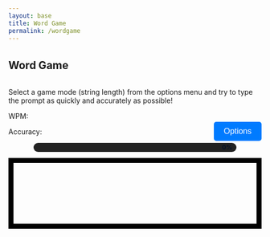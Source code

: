 ```yaml
---
layout: base
title: Word Game
permalink: /wordgame
---
```


<style>
    #wordCanvas { 
        border: 10px solid #000;
        display: block;
        margin-left: auto;
        margin-right: auto;
    }
    
    h2 {
        text-align: center;
        margin-top: 20px;
    }
    #options {
        margin-top: 20px;
        margin-bottom: 10px;
        padding: 10px 20px;
        font-size: 16px;
        border: none;
        background-color: #007BFF;
        color: white;
        border-radius: 5px;
    }

    /* progress bar */
    .progress-bar { width: 80%; height: 18px; background: #222; border-radius: 9px; margin: 12px auto; position: relative; }
    .progress-fill { height: 100%; width: 0%; background: linear-gradient(90deg,#6be3a8,#6bb6ff); border-radius: 9px; transition: width 120ms linear; }
    .progress-text { position: absolute; right: 8px; top: 0; bottom: 0; display:flex; align-items:center; color:#071127; font-weight:700; font-size:12px; }
</style>

<h2 style="display: inline-block; margin-right: auto;">Word Game</h2>
<p>Select a game mode (string length) from the options menu and try to type the prompt as quickly and accurately as possible!</p>
<button style="float: right;" id="options">Options</button>

<p>WPM: <span class="wpm"></span></p>
<p>Accuracy: <span class="accuracy"></span></p>

<div class="progress-bar" aria-hidden="true"><div class="progress-fill"></div><div class="progress-text">0%</div></div>
<canvas id="wordCanvas" width="800" height="200"></canvas>

<script>
    const wordCanvas = document.getElementById('wordCanvas');
    const wordCtx = wordCanvas.getContext('2d');
    const optionsButton = document.getElementById('options');
    const progressFill = document.querySelector('.progress-fill');
    const progressText = document.querySelector('.progress-text');

    // Hide stats initially and clear their text so they won't show while typing
    const wpmEl = document.querySelector('.wpm');
    const accEl = document.querySelector('.accuracy');
    if (wpmEl) { wpmEl.style.visibility = 'hidden'; wpmEl.textContent = ''; }
    if (accEl) { accEl.style.visibility = 'hidden'; accEl.textContent = ''; }

    let currentString = "";
    let userInput = "";
    let startTime = null;
    let finished = false;
    let mistakes = 0;
    let currentPrompt = ""; // the active prompt text for redraws
    let caretInterval = null; // interval id for caret redraws

    const short_strings = ["The quick brown fox jumps over the lazy dog", "Pack my box with five dozen liquor jugs", "How quickly daft jumping zebras vex", "Jinxed wizards pluck ivy from the quilt", "Bright vixens jump, dozy fowl quack", "Sphinx of black quartz, judge my vow", "Two driven jocks help fax my big quiz", "Five quacking zephyrs jolt my wax bed", "The five boxing wizards jump quickly", "Jackdaws love my big sphinx of quartz", "Quick zephyrs blow, vexing daft Jim", "Zany gnomes fix blighted quartz vases", "Bold foxes jump quickly past the lazy hound", "Mix two dozen plums with five ripe figs", "Cwm fjord bank glyphs vext quiz"];
    const medium_strings = ["Amazingly few discotheques provide jukeboxes", "Back in June we delivered oxygen equipment of the same size", "The public was amazed to view the quickness and dexterity of the juggler", "Jovial zanies quickly gave up their quest for the exotic fish", "The wizard quickly jinxed the gnomes before they vaporized", "All questions asked by five watched experts amaze the judge", "The job requires extra pluck and zeal from every young wage earner", "Crazy Frederick bought many very exquisite opal jewels", "We promptly judged antique ivory buckles for the next prize", "Sixty zippers were quickly picked from the woven jute bag", "The boxed wizards quickly zap a smiling gnome", "A quick movement of the enemy will jeopardize six gunboats", "Mixing jellied plums with zesty lemon makes a fine tart", "The eccentric juggler amazed crowds with odd feats of dexterity", "A dozen movers quickly packed heavy boxes into the van"];
    const long_strings = ["The wizard quickly jinxed the gnomes before they vaporized just beyond the village gates", "Heavy boxes perform quick waltzes and jigs while the young fox plays his fiddle nearby", "My faxed joke won a pager in the cable TV quiz show, making everyone in the room laugh", "Back in the quaint valley, jovial hikers mixed exotic fruit juice and warm bread by the campfire", "The public was amazed to view the quickness and dexterity of the juggler as he performed his tricks", "Amazingly few discotheques provide jukeboxes, making it hard for music lovers to enjoy their favorite tunes", "We promptly judged antique ivory buckles for the next prize in the competition, impressing all the judges", "Crazy Frederick bought many very exquisite opal jewels from the ancient market in the old town square", "Sixty zippers were quickly picked from the woven jute bag by the skilled tailor in the bustling city", "Back in June we delivered oxygen equipment of the same size and shape to all the hospitals in the region", "In the sleepy coastal town the fishermen mended their nets beneath a crimson sunset while gulls wheeled overhead", "Under a canopy of stars the traveling minstrel strummed his lute and told tales of distant lands to eager listeners", "During the harvest festival the village square filled with laughter as families shared spiced bread and warm cider by the bonfire", "A curious apprentice studied ancient tomes in the candlelit library, dreaming of spells that might mend broken things", "Across the prairie the herd thundering past left clouds of dust and the sun glinted on a thousand tiny hooves"];

    function drawText(text) {
        wordCtx.clearRect(0, 0, wordCanvas.width, wordCanvas.height);
        wordCtx.font = '24px "Times New Roman", Times, serif';
        wordCtx.fillStyle = '#dededeff';
        wordCtx.textAlign = 'center';
    
        const maxWidth = wordCanvas.width - 20; // Leave some padding
        const lineHeight = 30; // Line height for wrapped text
        const lines = wrapText(text, maxWidth);
    
        const startY = (wordCanvas.height - lines.length * lineHeight) / 2; // Center vertically
        lines.forEach((line, index) => {
            wordCtx.fillText(line, wordCanvas.width / 2, startY + index * lineHeight);
        });
    }
    
    function wrapText(text, maxWidth) {
        const words = text.split(' ');
        const lines = [];
        let currentLine = words[0];
    
        for (let i = 1; i < words.length; i++) {
            const word = words[i];
            const width = wordCtx.measureText(currentLine + ' ' + word).width;
            if (width < maxWidth) {
                currentLine += ' ' + word;
            } else {
                lines.push(currentLine);
                currentLine = word;
            }
        }
        lines.push(currentLine); // Add the last line
        return lines;
    }

    function drawUserText(prompt, input) {
        wordCtx.clearRect(0, 0, wordCanvas.width, wordCanvas.height);
        wordCtx.font = '24px "Times New Roman", Times, serif';
        wordCtx.textAlign = 'left';
    
        const maxWidth = wordCanvas.width - 20; // Leave enough padding
        const lineHeight = 30; // Line height for wrapped text
        const lines = wrapText(prompt, maxWidth);
    
        const startY = (wordCanvas.height - lines.length * lineHeight) / 2; // Center vertically
    
        // Draw the prompt text line by line
        lines.forEach((line, lineIndex) => {
            const lineY = startY + lineIndex * lineHeight;
            const lineX = (wordCanvas.width - wordCtx.measureText(line).width) / 2; // Center each line
            wordCtx.fillStyle = '#dededeff';
            wordCtx.fillText(line, lineX, lineY);
    
            // Draw user input for the current line
            let currentX = lineX;
            const startCharIndex = lines.slice(0, lineIndex).join(' ').length + (lineIndex > 0 ? 1 : 0);
            const endCharIndex = startCharIndex + line.length;
    
            for (let i = startCharIndex; i < Math.min(input.length, endCharIndex); i++) {
                const typedChar = input[i];
                const promptChar = prompt[i] || '';
                // Show the prompt character itself; color green if correct, red if incorrect.
                const color = typedChar === promptChar ? 'green' : 'red';
                wordCtx.fillStyle = color;
                wordCtx.fillText(promptChar, currentX, lineY);
                currentX += wordCtx.measureText(promptChar).width;
            }

            // Draw caret if the caret position (input.length) is on this line and game not finished
            if (!finished) {
                const caretIndex = input.length;
                if (caretIndex >= startCharIndex && caretIndex <= endCharIndex) {
                    // caret X is currentX (after drawn chars on this line)
                    const caretX = currentX;
                    const caretY = lineY - 20; // approximate top of text
                    // Blinking: visible half the time
                    const showCaret = Math.floor(Date.now() / 500) % 2 === 0;
                    if (showCaret) {
                        wordCtx.fillStyle = '#ffffff';
                        const caretWidth = 2;
                        const caretHeight = 22;
                        wordCtx.fillRect(caretX, caretY, caretWidth, caretHeight);
                    }
                }
            }
        });
    }

    function updateStats(prompt, input, startTime) {
        // Accuracy calculation
        const totalTyped = input.length;
        // Only show stats when the game has finished
        if (finished) {
            const accuracy = totalTyped > 0 ? Math.round(((totalTyped - mistakes) / totalTyped) * 100) : 100;
            document.querySelector('.accuracy').textContent = accuracy + '%';

            // WPM calculation
            if (startTime) {
                const elapsed = (Date.now() - startTime) / 1000 / 60; // minutes
                const words = prompt.length / 5;
                const wpm = elapsed > 0 ? Math.round(words / elapsed) : 0;
                document.querySelector('.wpm').textContent = wpm;
            } else {
                document.querySelector('.wpm').textContent = '0';
            }
            // Ensure stats are visible
            document.querySelector('.wpm').style.visibility = 'visible';
            document.querySelector('.accuracy').style.visibility = 'visible';
        }
    }

    function finishGame(prompt, input, startTime) {
        finished = true;
        // stop caret redraws
        if (caretInterval) { clearInterval(caretInterval); caretInterval = null; }
        // Compute final mistakes by comparing prompt vs input (count mismatches and missing/extra chars)
        let finalMistakes = 0;
        const maxLen = Math.max(prompt.length, input.length);
        for (let i = 0; i < maxLen; i++) {
            if (prompt[i] !== input[i]) finalMistakes++;
        }
        mistakes = finalMistakes;
        updateStats(prompt, input, startTime);
        // Reveal stats
        document.querySelector('.wpm').style.visibility = 'visible';
        document.querySelector('.accuracy').style.visibility = 'visible';
    setProgress(100);

    const wpm = document.querySelector('.wpm').textContent;
    const accuracy = document.querySelector('.accuracy').textContent;

    // Create the finish screen overlay
    const finishScreen = document.createElement('div');
    finishScreen.style.position = 'fixed';
    finishScreen.style.top = '0';
    finishScreen.style.left = '0';
    finishScreen.style.width = '100%';
    finishScreen.style.height = '100%';
    finishScreen.style.backgroundColor = 'rgba(0, 0, 0, 0.8)';
    finishScreen.style.display = 'flex';
    finishScreen.style.justifyContent = 'center';
    finishScreen.style.alignItems = 'center';
    finishScreen.style.zIndex = '1000';
    finishScreen.style.color = 'white';
    finishScreen.style.flexDirection = 'column';
    finishScreen.style.textAlign = 'center';
    finishScreen.innerHTML = `
        <h2 style="color: #6be3a8;">🎉 Game Finished!</h2>
        <p style="font-size: 2em; margin: 20px;">Your results are in!</p>
        <p style="font-size: 1.5em;"><strong>WPM:</strong> <span style="color: #6bb6ff;">${wpm}</span></p>
    <p style="font-size: 1.5em;"><strong>Accuracy:</strong> <span style="color: #6bb6ff;">${accuracy}</span></p>
    <p style="font-size: 1.2em; margin-top: 10px;"><strong>Mistakes:</strong> <span style="color: #ff6b6b;">${mistakes}</span></p>
    <button id="playAgain" style="margin-top: 30px; padding: 10px 20px; font-size: 1em; cursor: pointer; border: none; background-color: #007BFF; color: white; border-radius: 5px;">Next</button>
    `;

    document.body.appendChild(finishScreen);

    // Add an event listener to the "Next" button: clear scores and let the user pick again
    document.getElementById('playAgain').addEventListener('click', () => {
        document.body.removeChild(finishScreen);
        // Clear the game state but do NOT start a new prompt automatically.
        userInput = '';
        mistakes = 0;
        // mark finished so typing is ignored until a new game is started
        finished = true;
        startTime = null;
        // Stop caret blinking if running
        if (caretInterval) { clearInterval(caretInterval); caretInterval = null; }
        // Clear the canvas (no prompt shown) and reset progress
        drawText('');
        setProgress(0);
        // Hide and clear stats so user can pick again without seeing old scores
        const w = document.querySelector('.wpm');
        const a = document.querySelector('.accuracy');
        if (w) { w.style.visibility = 'hidden'; w.textContent = ''; }
        if (a) { a.style.visibility = 'hidden'; a.textContent = ''; }
        // Clear current selection so the user is encouraged to pick a new length
        currentString = '';
        // Disable global key handler so keystrokes do nothing until startGame rebinds it
        document.onkeydown = null;
    });
}

    function startGame() {
        if (currentString === "") {
            alert("Please select a string length from the options menu.");
            return;
        }

        let stringArray;
        if (currentString === "short_strings") {
            stringArray = short_strings;
        } else if (currentString === "medium_strings") {
            stringArray = medium_strings;
        } else if (currentString === "long_strings") {
            stringArray = long_strings;
        }

        const randomIndex = Math.floor(Math.random() * stringArray.length);
        const selectedString = stringArray[randomIndex];
        userInput = "";
        mistakes = 0; // Reset mistakes at the start of the game
    finished = false;
    // Do not start the timer until the user types the first character
    startTime = null;
        drawText(selectedString);
    // Hide stats while typing
    document.querySelector('.wpm').textContent = '';
    document.querySelector('.accuracy').textContent = '';
    document.querySelector('.wpm').style.visibility = 'hidden';
    document.querySelector('.accuracy').style.visibility = 'hidden';

        document.onkeydown = function (e) {
            if (finished) return;

            if (e.key.length === 1 && userInput.length < selectedString.length) {
                // Start timer on first character
                if (!startTime) startTime = Date.now();
                // Start caret redraw interval
                if (!caretInterval) {
                    caretInterval = setInterval(() => drawUserText(selectedString, userInput), 250);
                }
                // Record typed character
                userInput += e.key;
            } else if (e.key === 'Backspace' && userInput.length > 0) {
                userInput = userInput.slice(0, -1);
            }

            drawUserText(selectedString, userInput);
            updateStats(selectedString, userInput, startTime);
            updateProgress(selectedString, userInput);

            if (userInput.length === selectedString.length) {
                finishGame(selectedString, userInput, startTime);
            }
        };
        // init progress
        setProgress(0);
    }

    function setProgress(percent){
        percent = Math.max(0, Math.min(100, percent));
        progressFill.style.width = percent + '%';
        progressText.textContent = Math.round(percent) + '%';
    }

    function updateProgress(prompt, input){
        const pct = (input.length / prompt.length) * 100;
        setProgress(pct);
    }

    optionsButton.addEventListener('click', () => {
        // Create overlay
        const overlay = document.createElement('div');
        overlay.style.position = 'fixed';
        overlay.style.top = '0';
        overlay.style.left = '0';
        overlay.style.width = '100%';
        overlay.style.height = '100%';
        overlay.style.backgroundColor = 'rgba(0,0,0,0.6)';
        overlay.style.display = 'flex';
        overlay.style.justifyContent = 'center';
        overlay.style.alignItems = 'center';
        overlay.style.zIndex = '2000';

        // Create modal
        const modal = document.createElement('div');
        modal.style.width = '360px';
        modal.style.maxWidth = '90%';
        modal.style.background = 'linear-gradient(180deg,#1b1b2f,#2d3350)';
        modal.style.borderRadius = '12px';
        modal.style.padding = '18px';
        modal.style.boxShadow = '0 10px 30px rgba(0,0,0,0.4)';
        modal.style.color = '#fff';
        modal.style.textAlign = 'center';

        // Close (X) button
        const closeBtn = document.createElement('button');
        closeBtn.innerHTML = '&times;';
        closeBtn.setAttribute('aria-label', 'Close');
        closeBtn.style.position = 'absolute';
        closeBtn.style.top = '12px';
        closeBtn.style.right = '18px';
        closeBtn.style.background = 'transparent';
        closeBtn.style.border = 'none';
        closeBtn.style.color = '#fff';
        closeBtn.style.fontSize = '22px';
        closeBtn.style.cursor = 'pointer';

        const title = document.createElement('h3');
        title.textContent = 'Select String Length';
        title.style.marginTop = '4px';
        title.style.marginBottom = '12px';
        title.style.fontWeight = '700';

        const createOptionButton = (text, val) => {
            const b = document.createElement('button');
            b.textContent = text;
            b.style.display = 'block';
            b.style.width = '100%';
            b.style.margin = '8px 0';
            b.style.padding = '12px 10px';
            b.style.borderRadius = '8px';
            b.style.border = '1px solid rgba(255,255,255,0.08)';
            b.style.background = 'linear-gradient(90deg,#6be3a8,#6bb6ff)';
            b.style.color = '#071127';
            b.style.fontWeight = '700';
            b.style.cursor = 'pointer';
            b.addEventListener('mouseenter', () => b.style.transform = 'translateY(-2px)');
            b.addEventListener('mouseleave', () => b.style.transform = 'translateY(0)');
            b.addEventListener('click', () => {
                currentString = val;
                startGame();
                document.body.removeChild(overlay);
                window.removeEventListener('keydown', escHandler);
            });
            return b;
        };

        const shortOption = createOptionButton('Short Strings', 'short_strings');
        const mediumOption = createOptionButton('Medium Strings', 'medium_strings');
        const longOption = createOptionButton('Long Strings', 'long_strings');

        // Escape handler to close modal
        const escHandler = (ev) => {
            if (ev.key === 'Escape') {
                if (document.body.contains(overlay)) document.body.removeChild(overlay);
                window.removeEventListener('keydown', escHandler);
            }
        };

        closeBtn.addEventListener('click', () => {
            if (document.body.contains(overlay)) document.body.removeChild(overlay);
            window.removeEventListener('keydown', escHandler);
        });

        modal.appendChild(closeBtn);
        modal.appendChild(title);
        modal.appendChild(shortOption);
        modal.appendChild(mediumOption);
        modal.appendChild(longOption);
        overlay.appendChild(modal);
        document.body.appendChild(overlay);

        // Focus and esc listener
        window.addEventListener('keydown', escHandler);
        shortOption.focus();
    });
</script>